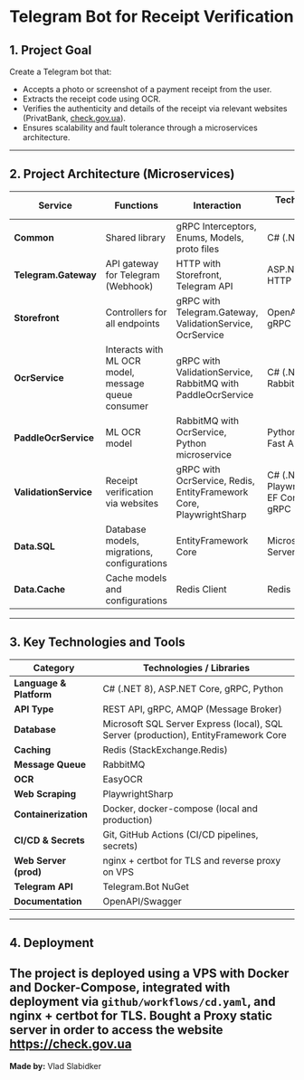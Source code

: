 # Telegram Bot for Receipt Verification

## 1. Project Goal

Create a Telegram bot that:

- Accepts a photo or screenshot of a payment receipt from the user.
- Extracts the receipt code using OCR.
- Verifies the authenticity and details of the receipt via relevant websites (PrivatBank, [check.gov.ua](https://check.gov.ua)).
- Ensures scalability and fault tolerance through a microservices architecture.

---

## 2. Project Architecture (Microservices)

| Service               | Functions                                | Interaction                                               | Technologies / Tools                          |
|---------------------- |-----------------------------------------|----------------------------------------------------------|-----------------------------------------------|
| **Common**            | Shared library                           | gRPC Interceptors, Enums, Models, proto files           | C# (.NET)                                     |
| **Telegram.Gateway**  | API gateway for Telegram (Webhook)       | HTTP with Storefront, Telegram API                       | ASP.NET Core, HTTP                             |
| **Storefront**        | Controllers for all endpoints            | gRPC with Telegram.Gateway, ValidationService, OcrService | OpenAPI/Swagger, gRPC                               |
| **OcrService**        | Interacts with ML OCR model, message queue consumer | gRPC with ValidationService, RabbitMQ with PaddleOcrService | C# (.NET), RabbitMQ, gRPC                           |
| **PaddleOcrService**  | ML OCR model                             | RabbitMQ with OcrService, Python microservice           | Python, EasyOCR, Fast API, uvicorn                               |
| **ValidationService** | Receipt verification via websites        | gRPC with OcrService, Redis, EntityFramework Core, PlaywrightSharp | C# (.NET), PlaywrightSharp, EF Core, Redis, gRPC |
| **Data.SQL**          | Database models, migrations, configurations | EntityFramework Core                                    | Microsoft SQL Server                           |
| **Data.Cache**        | Cache models and configurations          | Redis Client                                             | Redis                                         |

---

## 3. Key Technologies and Tools

| Category              | Technologies / Libraries                                                          |
|---------------------- |----------------------------------------------------------------------------------|
| **Language & Platform** | C# (.NET 8), ASP.NET Core, gRPC, Python                                         |
| **API Type**           | REST API, gRPC, AMQP (Message Broker)                                           |
| **Database**           | Microsoft SQL Server Express (local), SQL Server (production), EntityFramework Core |
| **Caching**            | Redis (StackExchange.Redis)                                                     |
| **Message Queue**      | RabbitMQ                                                                        |
| **OCR**                | EasyOCR                                                                         |
| **Web Scraping**       | PlaywrightSharp                                                                 |
| **Containerization**   | Docker, docker-compose (local and production)                                   |
| **CI/CD & Secrets**    | Git, GitHub Actions (CI/CD pipelines, secrets)                                  |
| **Web Server (prod)**  | nginx + certbot for TLS and reverse proxy on VPS                                 |
| **Telegram API**       | Telegram.Bot NuGet                                                              |
| **Documentation**      | OpenAPI/Swagger                                                                 |

---

## 4. Deployment

The project is deployed using a VPS with Docker and Docker-Compose, integrated with deployment via `github/workflows/cd.yaml`, and nginx + certbot for TLS.
Bought a Proxy static server in order to access the website https://check.gov.ua
---

**Made by:** Vlad Slabidker
